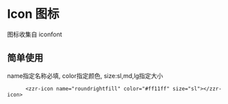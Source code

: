 # Icon 图标
图标收集自 iconfont 

## 简单使用
name指定名称必填,
color指定颜色,
size:sl,md,lg指定大小
```
      <zzr-icon name="roundrightfill" color="#ff11ff" size="sl"></zzr-icon>
```

<ClientOnly>
  <icon-demos></icon-demos>
</ClientOnly>

